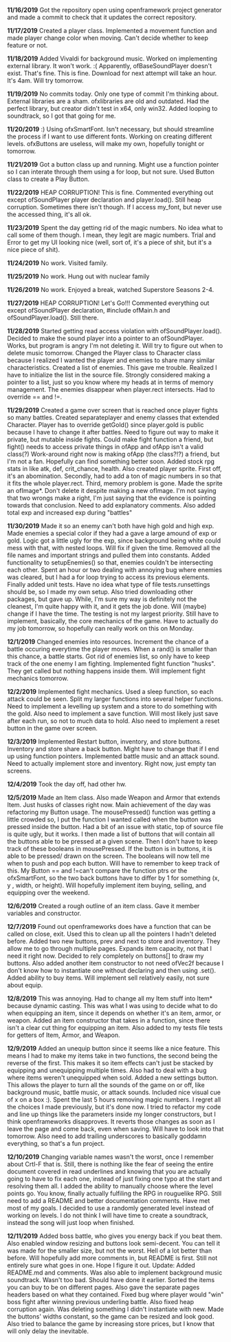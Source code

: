 **11/16/2019**
Got the repository open using openframework project generator 
and made a commit to check that it updates the correct repository.

**11/17/2019**
Created a player class. Implemented a movement function and made
player change color when moving. Can't decide whether to keep
feature or not.

**11/18/2019**
Added Vivaldi for background music. Worked on implementing
external library. It won't work. :( Apparently, ofBaseSoundPlayer
doesn't exist. That's fine. This is fine. Download for next
attempt will take an hour. It's 4am. Will try tomorrow.

**11/19/2019**
No commits today. Only one type of commit I'm thinking about.
External libraries are a sham. ofxlibraries are old and 
outdated. Had the perfect library, but creator didn't test
in x64, only win32. Added looping to soundtrack, so I got
that going for me.

**11/20/2019**
:) Using ofxSmartFont. Isn't necessary, but should streamline
the process if I want to use different fonts. Working on creating
different levels. ofxButtons are useless, will make my own, hopefully
tonight or tomorrow.

**11/21/2019**
Got a button class up and running. Might use a function pointer so 
I can interate through them using a for loop, but not sure. 
Used Button class to create a Play Button. 

**11/22/2019**
HEAP CORRUPTION! This is fine. Commented everything out except 
ofSoundPlayer player declaration and player.load(). Still heap corruption.
Sometimes there isn't though. If I access my_font, but never use the accessed
thing, it's all ok.

**11/23/2019**
Spent the day getting rid of the magic numbers. No idea what to call some
of them though. I mean, they legit are magic numbers. Trial and Error to get
my UI looking nice (well, sort of, it's a piece of shit, but it's a nice piece
of shit).

**11/24/2019**
No work. Visited family.

**11/25/2019**
No work. Hung out with nuclear family

**11/26/2019**
No work. Enjoyed a break, watched Superstore Seasons 2-4.

**11/27/2019**
HEAP CORRUPTION! Let's Go!!! Commented everything out except
ofSoundPlayer declaration, #include ofMain.h and ofSoundPlayer.load().
Still there. 

**11/28/2019**
Started getting read access violation with ofSoundPlayer.load(). Decided to make 
the sound player into a pointer to an ofSoundPlayer. Works, but program is angry I'm
not deleting it. Will try to figure out when to delete music tomorrow. Changed the Player
class to Character class because I realized I wanted the player and enemies to share
many similar characteristics. Created a list of enemies. This gave me trouble. Realized
I have to initialize the list in the source file. Strongly considered making a 
pointer to a list, just so you know where my heads at in terms of memory management.
The enemies disappear when player.rect intersects. Had to override == and !=.

**11/29/2019**
Created a game over screen that is reached once player fights so many battles.
Created separateplayer and enemy classes that extended Character. Player has to override
getGold() since player.gold is public because I have to change it after battles. Need to
figure out way to make it private, but mutable inside fights. Could make fight function
a friend, but fight() needs to access private things in ofApp and ofApp isn't a valid class(?)
Work-around right now is making ofApp (the class?!?) a friend, but I'm not a fan.
Hopefully can find something better soon. Added stock rpg stats in like atk, def, crit_chance, health.
Also created player sprite. First off, it's an abomination. Secondly, had to add a ton of magic numbers
in so that it fits the whole player.rect. Third, memory problem is gone. Made the sprite an ofImage*.
Don't delete it despite making a new ofImage. I'm not saying that two wrongs make a right, I'm
just saying that the evidence is pointing towards that conclusion.
Need to add explanatory comments. Also added total exp and
increased exp during "battles"

**11/30/2019**
Made it so an enemy can't both have high gold and high exp. Made enemies a special color
if they had a gave a large amound of exp or gold. Logic got a little ugly for the exp, since
background being white could mess with that, with nested loops. Will fix if given the time.
Removed all the file names and important strings and pulled them into constants. 
Added functionality to setupEnemies() so that, enemies couldn't be intersecting each other. 
Spent an hour or two dealing with annoying bug where enemies was cleared, but
I had a for loop trying to access its previous elements.
Finally added unit tests. Have no idea what type of file tests.runsettings should be, so
I made my own setup. Also tried downloading other packages, but gave up. While, I'm
sure my way is definitely not the cleanest, I'm quite happy with it, and it gets the job done.
Will (maybe) change if I have the time. The testing is not my largest priority. Still
have to implement, basically, the core mechanics of the game. Have to actually do my job
tomorrow, so hopefully can really work on this on Monday.

**12/1/2019**
Changed enemies into resources. Increment the chance of a battle occuring everytime the player moves.
When a rand() is smaller than this chance, a battle starts. Got rid of enemies list, so only have
to keep track of the one enemy I am fighting. Implemented fight function "husks". 
They get called but nothing happens inside them. Will implement fight mechanics tomorrow.

**12/2/2019**
Implemented fight mechanics. Used a sleep function, so each attack could be seen. Split my larger
functions into several helper functions. Need to implement a levelling up system and a store
to do something with the gold. Also need to implement a save function. Will most likely just
save after each run, so not to much data to hold. Also need to implement a reset button in the game over screen.

**12/3/2019**
Implemented Restart button, inventory, and store buttons. Inventory and store share a back button. 
Might have to change that if I end up using function pointers. Implemented battle music and an
attack sound. Need to actually implement store and inventory. Right now, just empty tan screens.

**12/4/2019**
Took the day off, had other hw.

**12/5/2019**
Made an Item class. Also made Weapon and Armor that extends Item. Just husks of classes right now.
Main achievement of the day was refactoring my Button usage. The mousePressed() function was
getting a little crowded so, I put the function I wanted called when the button was pressed
inside the button. Had a bit of an issue with static, top of source file is quite ugly, but it works.
I then made a list of buttons that will contain all the buttons able to be pressed at a given scene.
Then I don't have to keep track of these booleans in mousePressed. If the button is in buttons, it
is able to be pressed/ drawn on the screen. The booleans will now tell me when to push and pop each button.
Will have to remember to keep track of this. My Button == and !=can't compare the function ptrs or the
ofxSmartFont, so the two back buttons have to differ by 1 for something (x, y , width, or height).
Will hopefully implement item buying, selling, and equipping over the weekend.

**12/6/2019**
Created a rough outline of an item class. Gave it member variables and constructor.

**12/7/2019**
Found out openframeworks does have a function that can be called on close, exit. Used this to 
clean up all the pointers I hadn't deleted before. Added two new buttons, prev and next to store 
and inventory. They allow me to go through multiple pages. Expands item capacity, not that I need it
right now. Decided to rely completely on buttons[] to draw my buttons. Also added another item
constructor to not need ofVec2f because I don't know how to instantiate one without declaring and
then using .set(). Added ability to buy items. Will implement sell relatively easily, not sure about equip.

**12/8/2019**
This was annoying. Had to change all my Item stuff into Item* because dynamic casting. This was what
I was using to decide what to do when equipping an item, since it depends on whether it's an item, armor, or
weapon. Added an item constructor that takes in a function, since there isn't a clear cut thing for equipping
an item. Also added to my tests file tests for getters of Item, Armor, and Weapon.

**12/9/2019**
Added an unequip button since it seems like a nice feature. This means I had to make my items take in 
two functions, the second being the reverse of the first. This makes it so item effects can't
just be stacked by equipping and unequipping multiple times. Also had to deal with a bug where
items weren't unequipped when sold. Added a new settings button. This allows the player to 
turn all the sounds of the game on or off, like background music, battle music, or attack sounds.
Included nice visual cue of x on a box :). Spent the last 5 hours removing magic numbers. I regret
all the choices I made previously, but it's done now. I tried to refactor my code and line up
things like the parameters inside my longer constructors, but I think openframeworks disapproves.
It reverts those changes as soon as I leave the page and come back, even when saving. Will have to look
into that tomorrow. Also need to add trailing underscores to basically goddamn everything, so that's a fun project.

**12/10/2019**
Changing variable names wasn't the worst, once I remember about Crtl-F that is. Still, there is nothing like
the fear of seeing the entire document covered in read underlines and knowing that you are actually going
to have to fix each one, instead of just fixing one typo at the start and resolving them all. I added the ability
to manually choose where the level points go. You know, finally actually fulfiling the RPG in rouguelike RPG.
Still need to add a README and better documentation comments. Have met most of my goals. I decided to use a
randomly generated level instead of working on levels. I do not think I will have time to create a soundtrack,
instead the song will just loop when finished.

**12/11/2019**
Added boss battle, who gives you energy back if you beat them. Also enabled window resizing and buttons look
semi-decent. You can tell it was made for the smaller size, but not the worst. Hell of a lot better than before.
Will hopefully add more comments in, but README is first. Still not entirely sure what goes in one. Hope I
figure it out. Update: Added README.md and comments. Was also able to implement background music soundtrack.
Wasn't too bad. Should have done it earlier. Sorted the items you can buy to be on different pages. Also gave
the separate pages headers based on what they contained. Fixed bug where player would "win" boss fight after 
winning previous underling battle. Also fixed heap corruption again. Was deleting something I didn't instantiate
with new. Made the buttons' widths constant, so the game can be resized and look good. Also tried to balance the
game by increasing store prices, but I know that will only delay the inevitable.
